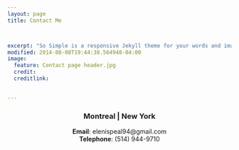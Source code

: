 ```yaml
---
layout: page
title: Contact Me



excerpt: "So Simple is a responsive Jekyll theme for your words and images."
modified: 2014-08-08T19:44:38.564948-04:00
image:
  feature: Contact page header.jpg
  credit: 
  creditlink: 

  
---
```

  <center> <h3>Montreal | New York </h3></center>
  <center><strong>Email</strong>: elenispeal94@gmail.com</center>
  <center><strong>Telephone</strong>: (514) 944-9710 </center>
  

     

   
   




[^1]: Example: *domain.com/category-name/post-title*